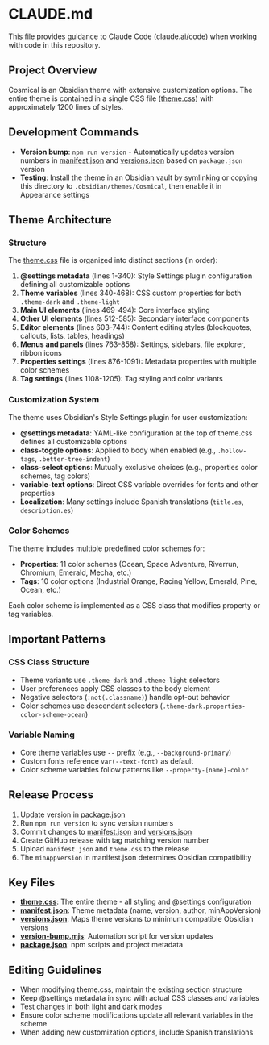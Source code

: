 # CLAUDE.md

This file provides guidance to Claude Code (claude.ai/code) when working with code in this repository.

## Project Overview

Cosmical is an Obsidian theme with extensive customization options. The entire theme is contained in a single CSS file ([theme.css](theme.css)) with approximately 1200 lines of styles.

## Development Commands

- **Version bump**: `npm run version` - Automatically updates version numbers in [manifest.json](manifest.json) and [versions.json](versions.json) based on `package.json` version
- **Testing**: Install the theme in an Obsidian vault by symlinking or copying this directory to `.obsidian/themes/Cosmical`, then enable it in Appearance settings

## Theme Architecture

### Structure

The [theme.css](theme.css) file is organized into distinct sections (in order):

1. **@settings metadata** (lines 1-340): Style Settings plugin configuration defining all customizable options
2. **Theme variables** (lines 340-468): CSS custom properties for both `.theme-dark` and `.theme-light`
3. **Main UI elements** (lines 469-494): Core interface styling
4. **Other UI elements** (lines 512-585): Secondary interface components
5. **Editor elements** (lines 603-744): Content editing styles (blockquotes, callouts, lists, tables, headings)
6. **Menus and panels** (lines 763-858): Settings, sidebars, file explorer, ribbon icons
7. **Properties settings** (lines 876-1091): Metadata properties with multiple color schemes
8. **Tag settings** (lines 1108-1205): Tag styling and color variants

### Customization System

The theme uses Obsidian's Style Settings plugin for user customization:

- **@settings metadata**: YAML-like configuration at the top of theme.css defines all customizable options
- **class-toggle options**: Applied to body when enabled (e.g., `.hollow-tags`, `.better-tree-indent`)
- **class-select options**: Mutually exclusive choices (e.g., properties color schemes, tag colors)
- **variable-text options**: Direct CSS variable overrides for fonts and other properties
- **Localization**: Many settings include Spanish translations (`title.es`, `description.es`)

### Color Schemes

The theme includes multiple predefined color schemes for:

- **Properties**: 11 color schemes (Ocean, Space Adventure, Riverrun, Chromium, Emerald, Mecha, etc.)
- **Tags**: 10 color options (Industrial Orange, Racing Yellow, Emerald, Pine, Ocean, etc.)

Each color scheme is implemented as a CSS class that modifies property or tag variables.

## Important Patterns

### CSS Class Structure

- Theme variants use `.theme-dark` and `.theme-light` selectors
- User preferences apply CSS classes to the body element
- Negative selectors (`:not(.classname)`) handle opt-out behavior
- Color schemes use descendant selectors (`.theme-dark.properties-color-scheme-ocean`)

### Variable Naming

- Core theme variables use `--` prefix (e.g., `--background-primary`)
- Custom fonts reference `var(--text-font)` as default
- Color scheme variables follow patterns like `--property-[name]-color`

## Release Process

1. Update version in [package.json](package.json)
2. Run `npm run version` to sync version numbers
3. Commit changes to [manifest.json](manifest.json) and [versions.json](versions.json)
4. Create GitHub release with tag matching version number
5. Upload `manifest.json` and `theme.css` to the release
6. The `minAppVersion` in manifest.json determines Obsidian compatibility

## Key Files

- **[theme.css](theme.css)**: The entire theme - all styling and @settings configuration
- **[manifest.json](manifest.json)**: Theme metadata (name, version, author, minAppVersion)
- **[versions.json](versions.json)**: Maps theme versions to minimum compatible Obsidian versions
- **[version-bump.mjs](version-bump.mjs)**: Automation script for version updates
- **[package.json](package.json)**: npm scripts and project metadata

## Editing Guidelines

- When modifying theme.css, maintain the existing section structure
- Keep @settings metadata in sync with actual CSS classes and variables
- Test changes in both light and dark modes
- Ensure color scheme modifications update all relevant variables in the scheme
- When adding new customization options, include Spanish translations
